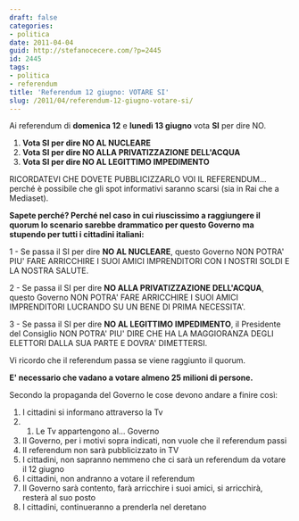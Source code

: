 ```yaml
---
draft: false
categories:
- politica
date: 2011-04-04
guid: http://stefanocecere.com/?p=2445
id: 2445
tags:
- politica
- referendum
title: 'Referendum 12 giugno: VOTARE SI'
slug: /2011/04/referendum-12-giugno-votare-si/
---
```


Ai referendum di **domenica 12** e **lunedì 13 giugno** vota **SI** per dire NO.

1. **Vota SI per dire NO AL NUCLEARE**
2. **Vota SI per dire NO ALLA PRIVATIZZAZIONE DELL'ACQUA**
3. **Vota SI per dire NO AL LEGITTIMO IMPEDIMENTO**

RICORDATEVI CHE DOVETE PUBBLICIZZARLO VOI IL REFERENDUM… perché è possibile che gli spot informativi saranno scarsi (sia in Rai che a Mediaset).

**Sapete perché? Perché nel caso in cui riuscissimo a raggiungere il quorum lo scenario sarebbe drammatico per questo Governo ma stupendo per tutti i cittadini italiani:**

1 - Se passa il SI per dire **NO AL NUCLEARE**, questo Governo NON POTRA' PIU' FARE ARRICCHIRE I SUOI AMICI IMPRENDITORI CON I NOSTRI SOLDI E LA NOSTRA SALUTE.

2 - Se passa il SI per dire **NO ALLA PRIVATIZZAZIONE DELL'ACQUA**, questo Governo NON POTRA' FARE ARRICCHIRE I SUOI AMICI IMPRENDITORI LUCRANDO SU UN BENE DI PRIMA NECESSITA'.

3 - Se passa il SI per dire **NO AL LEGITTIMO IMPEDIMENTO**, il Presidente del Consiglio NON POTRA' PIU' DIRE CHE HA LA MAGGIORANZA DEGLI ELETTORI DALLA SUA PARTE E DOVRA' DIMETTERSI.

Vi ricordo che il referendum passa se viene raggiunto il quorum.
  
**E' necessario che vadano a votare almeno 25 milioni di persone.**

Secondo la propaganda del Governo le cose devono andare a finire così:

1. I cittadini si informano attraverso la Tv
2. 1. Le Tv appartengono al… Governo
3. Il Governo, per i motivi sopra indicati, non vuole che il referendum passi
4. Il referendum non sarà pubblicizzato in TV
5. I cittadini, non sapranno nemmeno che ci sarà un referendum da votare il 12 giugno
6. I cittadini, non andranno a votare il referendum
7. Il Governo sarà contento, farà arricchire i suoi amici, si arricchirà, resterà al suo posto
8. I cittadini, continueranno a prenderla nel deretano

